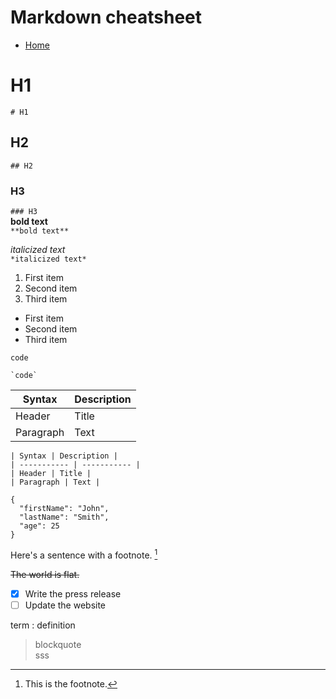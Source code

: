 # Markdown cheatsheet

- [Home](/index)

# H1 <br>
`# H1`<br>
## H2 <br>
`## H2` <br>
### H3 <br>
`### H3` <br>
**bold text** <br>
`**bold text**` <br>

*italicized text* <br>
`*italicized text*` <br>

1. First item <br>
2. Second item <br>
3. Third item <br>

- First item <br>
- Second item <br>
- Third item <br>

`code` <br>
```
`code`
```


| Syntax | Description | 
| ----------- | ----------- | 
| Header | Title | 
| Paragraph | Text | <br>

```
| Syntax | Description | 
| ----------- | ----------- | 
| Header | Title | 
| Paragraph | Text |
```


```
{
  "firstName": "John",
  "lastName": "Smith",
  "age": 25
}
```


Here's a sentence with a footnote. [^1]

[^1]: This is the footnote. 

~~The world is flat.~~ <br>

- [x] Write the press release <br>
- [ ] Update the website <br>

term
: definition <br>

> blockquote <br>
sss








